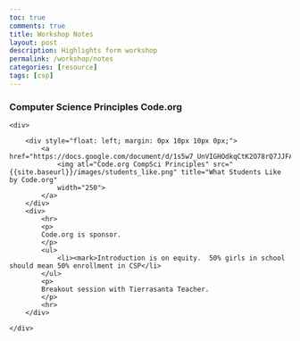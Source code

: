 ```yaml
---
toc: true
comments: true
title: Workshop Notes
layout: post
description: Highlights form workshop
permalink: /workshop/notes
categories: [resource]
tags: [csp]
---
```



### Computer Science Principles Code.org

<div>

    <div>

        <div style="float: left; margin: 0px 10px 10px 0px;">
            <a href="https://docs.google.com/document/d/1s5w7_UnVIGHOdkqCtK2O78rQ7JJFAWlOeZkZNsCovOY/preview">
                <img atl="Code.org CompSci Principles" src="{{site.baseurl}}/images/students_like.png" title="What Students Like by Code.org"
                width="250">
            </a>
        </div>
        <div>
            <hr>
            <p>
            Code.org is sponsor.
            </p>
            <ul>
                <li><mark>Introduction is on equity.  50% girls in school should mean 50% enrollment in CSP</li>
            </ul>
            <p>
            Breakout session with Tierrasanta Teacher.
            </p>
            <hr>
        </div>

    </div>

</div>